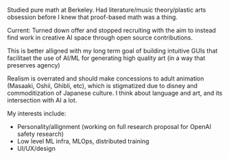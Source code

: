 Studied pure math at Berkeley. Had literature/music theory/plastic arts obsession before I knew that proof-based math was a thing.

Current: Turned down offer and stopped recruiting with the aim to instead find work in creative AI space through open source contributions. 

This is better alligned with my long term goal of building intuitive GUIs that facilitaet the use of AI/ML for generating high quality art (in a way that preserves agency)


Realism is overrated and should make concessions to adult animation (Masaaki, Oshii, Ghibli, etc), which is stigmatized due to disney and commoditization of Japanese culture.
I think about language and art, and its intersection with AI a lot. 




My interests include:

- Personality/allignment (working on full research proposal for OpenAI safety research)
- Low level ML infra, MLOps, distributed training
- UI/UX/design
